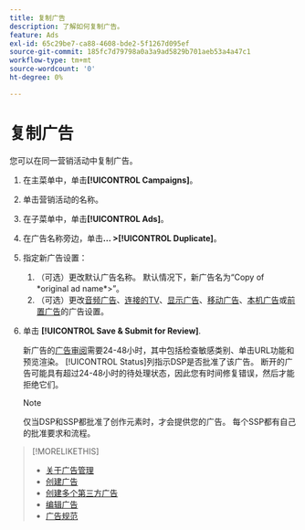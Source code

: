 ```yaml
---
title: 复制广告
description: 了解如何复制广告。
feature: Ads
exl-id: 65c29be7-ca88-4608-bde2-5f1267d095ef
source-git-commit: 185fc7d79798a0a3a9ad5829b701aeb53a4a47c1
workflow-type: tm+mt
source-wordcount: '0'
ht-degree: 0%

---
```


# 复制广告

您可以在同一营销活动中复制广告。

1. 在主菜单中，单击&#x200B;**[!UICONTROL Campaigns]**。
1. 单击营销活动的名称。
1. 在子菜单中，单击&#x200B;**[!UICONTROL Ads]**。
1. 在广告名称旁边，单击&#x200B;**... >[!UICONTROL Duplicate]**。
1. 指定新广告设置：
   1. （可选）更改默认广告名称。 默认情况下，新广告名为“Copy of \*original ad name*\>”。
   1. （可选）更改[音频广告](ad-settings-audio.md)、[连接的TV](ad-settings-connected-tv.md)、[显示广告](ad-settings-display.md)、[移动广告](ad-settings-mobile.md)、[本机广告](ad-settings-native.md)或[前置广告](ad-settings-pre-roll.md)的广告设置。
1. 单击 **[!UICONTROL Save & Submit for Review]**.

   新广告的[广告审阅](ad-about.md)需要24-48小时，其中包括检查敏感类别、单击URL功能和预览渲染。 [!UICONTROL Status]列指示DSP是否批准了该广告。 断开的广告可能具有超过24-48小时的待处理状态，因此您有时间修复错误，然后才能拒绝它们。

   >[!NOTE]
   >
   >仅当DSP和SSP都批准了创作元素时，才会提供您的广告。 每个SSP都有自己的批准要求和流程。

>[!MORELIKETHIS]
>
>* [关于广告管理](ad-about.md)
>* [创建广告](ad-create.md)
>* [创建多个第三方广告](ad-create-third-party.md)
>* [编辑广告](ad-edit.md)
>* [广告规范](/help/dsp/assets/ad-specs.pdf)

